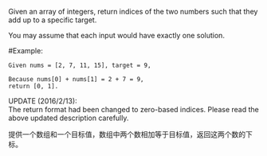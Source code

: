 Given an array of integers, return indices of the two numbers such that they add up to a specific target.

You may assume that each input would have exactly one solution.

#Example:
```
Given nums = [2, 7, 11, 15], target = 9,

Because nums[0] + nums[1] = 2 + 7 = 9,
return [0, 1].
```

UPDATE (2016/2/13):  
The return format had been changed to zero-based indices. Please read the above updated description carefully.

提供一个数组和一个目标值，数组中两个数相加等于目标值，返回这两个数的下标。

